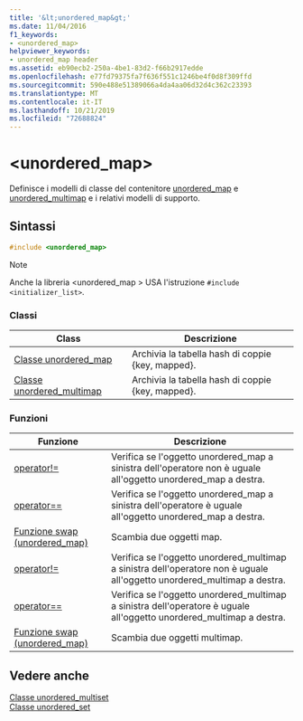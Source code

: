 ```yaml
---
title: '&lt;unordered_map&gt;'
ms.date: 11/04/2016
f1_keywords:
- <unordered_map>
helpviewer_keywords:
- unordered_map header
ms.assetid: eb90ecb2-250a-4be1-83d2-f66b2917edde
ms.openlocfilehash: e77fd79375fa7f636f551c1246be4f0d8f309ffd
ms.sourcegitcommit: 590e488e51389066a4da4aa06d32d4c362c23393
ms.translationtype: MT
ms.contentlocale: it-IT
ms.lasthandoff: 10/21/2019
ms.locfileid: "72688824"
---
```

# <a name="ltunordered_mapgt"></a>&lt;unordered_map&gt;

Definisce i modelli di classe del contenitore [unordered_map](../standard-library/unordered-map-class.md) e [unordered_multimap](../standard-library/unordered-multimap-class.md) e i relativi modelli di supporto.

## <a name="syntax"></a>Sintassi

```cpp
#include <unordered_map>
```

> [!NOTE]
> Anche la libreria \<unordered_map > USA l'istruzione `#include <initializer_list>`.

### <a name="classes"></a>Classi

|Class|Descrizione|
|-|-|
|[Classe unordered_map](../standard-library/unordered-map-class.md)|Archivia la tabella hash di coppie {key, mapped}.|
|[Classe unordered_multimap](../standard-library/unordered-multimap-class.md)|Archivia la tabella hash di coppie {key, mapped}.|

### <a name="functions"></a>Funzioni

|Funzione|Descrizione|
|-|-|
|[operator!=](../standard-library/unordered-map-operators.md#op_neq)|Verifica se l'oggetto unordered_map a sinistra dell'operatore non è uguale all'oggetto unordered_map a destra.|
|[operator==](../standard-library/unordered-map-operators.md#op_eq_eq)|Verifica se l'oggetto unordered_map a sinistra dell'operatore è uguale all'oggetto unordered_map a destra.|
|[Funzione swap (unordered_map)](../standard-library/unordered-map-functions.md#swap)|Scambia due oggetti map.|
|[operator!=](../standard-library/unordered-map-operators.md#op_neq)|Verifica se l'oggetto unordered_multimap a sinistra dell'operatore non è uguale all'oggetto unordered_multimap a destra.|
|[operator==](../standard-library/unordered-map-operators.md#op_eq_eq)|Verifica se l'oggetto unordered_multimap a sinistra dell'operatore è uguale all'oggetto unordered_multimap a destra.|
|[Funzione swap (unordered_map)](../standard-library/unordered-map-functions.md#swap)|Scambia due oggetti multimap.|

## <a name="see-also"></a>Vedere anche

[Classe unordered_multiset](../standard-library/unordered-multiset-class.md)\
[Classe unordered_set](../standard-library/unordered-set-class.md)
